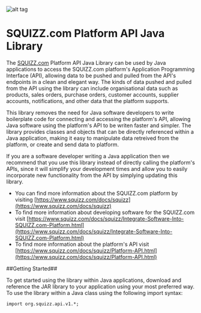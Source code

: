 ![alt tag](https://www.squizz.com/ui/resources/images/logos/squizz_logo_mdpi.png)

# SQUIZZ.com Platform API Java Library

The [SQUIZZ.com](https://www.squizz.com) Platform API Java Library can be used by Java applications to access the SQUIZZ.com platform's Application Programming Interface (API), allowing data to be pushed and pulled from the API's endpoints in a clean and elegant way. The kinds of data pushed and pulled from the API using the library can include organisational data such as products, sales orders, purchase orders, customer accounts, supplier accounts, notifications, and other data that the platform supports.

This library removes the need for Java software developers to write boilerplate code for connecting and accessing the platform's API, allowing Java software using the platform's API to be writen faster and simpler. The library provides classes and objects that can be directly referenced within a Java application, making it easy to manipulate data retreived from the platform, or create and send data to platform.

If you are a software developer writing a Java application then we recommend that you use this library instead of directly calling the platform's APIs, since it will simplify your development times and allow you to easily incorporate new functionality from the API by simplying updating this library.

- You can find more information about the SQUIZZ.com platform by visiting [https://www.squizz.com/docs/squizz](https://www.squizz.com/docs/squizz)
- To find more information about developing software for the SQUIZZ.com visit [https://www.squizz.com/docs/squizz/Integrate-Software-Into-SQUIZZ.com-Platform.html](https://www.squizz.com/docs/squizz/Integrate-Software-Into-SQUIZZ.com-Platform.html)
- To find more information about the platform's API visit [https://www.squizz.com/docs/squizz/Platform-API.html](https://www.squizz.com/docs/squizz/Platform-API.html)

##Getting Started##

To get started using the library within Java applications, download and reference the JAR library to your application using your most preferred way.
To use the library within a Java class using the following import syntax:

```
import org.squizz.api.v1.*;
```